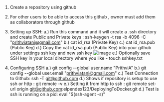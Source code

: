 1. Create a repository using github
2. For other users to be able to access this github , owner must add them as collaborators through github
3. Setting up SSH:
   a.) Run this command and it will create a .ssh directory and create Public and Private keys : ssh-keygen -t rsa -b 4096 -C "prithviatani@gmail.com"
   b.) cat id_rsa (Private Key)
   c.) cat id_rsa.pub (Public Key)
   d.) Copy the cat id_rsa.pub (Public Key) into your github under settings ssh key and new ssh key
   ![image](https://github.com/user-attachments/assets/0e53a08a-ab1e-4a3b-9d65-b544822d5291)
   e.) Optionally save SSH key in your local directory where you like - touch sshkey.txt

5. Configuring SSH
   a.) git config --global user.name "PrithviA"
   b.) git config --global user.email "prithviatani@gmail.com"
   c.) Test Connection to Github: ssh -T git@github.com
   d.) Shows if repository is setup to use ssh or http : git remote -v
   e.) Setting it from http to ssh : git remote set-url origin git@github.com:elpendex123/DeployingToDocker.git
   d.) Test is ssh is running on a pid: eval "$(ssh-agent -s)" 
